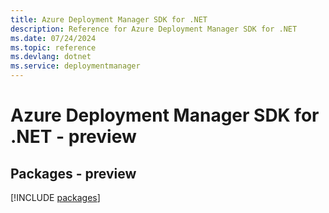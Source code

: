 ```yaml
---
title: Azure Deployment Manager SDK for .NET
description: Reference for Azure Deployment Manager SDK for .NET
ms.date: 07/24/2024
ms.topic: reference
ms.devlang: dotnet
ms.service: deploymentmanager
---
```

# Azure Deployment Manager SDK for .NET - preview
## Packages - preview
[!INCLUDE [packages](deployment-manager-index.md)]